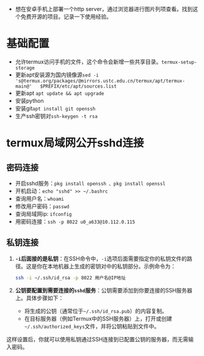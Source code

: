 - 想在安卓手机上部署一个http server，通过浏览器进行图片列项查看。找到这个免费开源的项目。记录一下使用经验。

# 基础配置
- 允许termux访问手机的文件，这个命令会新增一些共享目录。`termux-setup-storage`
- 更新apt安装源为国内镜像源`sed -i 's@termux.org/packages/@mirrors.ustc.edu.cn/termux/apt/termux-main@'   $PREFIX/etc/apt/sources.list`
- 更新apt `apt update && apt upgrade`
- 安装python
- 安装git`apt install git openssh`
- 生产ssh密钥对`ssh-keygen -t rsa`


# termux局域网公开sshd连接

## 密码连接
- 开启sshd服务：`pkg install openssh 、pkg install openssl`
- 开机启动：`echo "sshd" >> ~/.bashrc`
- 查询用户名：`whoami`
- 修改用户密码：`passwd`
- 查询局域网ip: `ifconfig`
- 用密码连接：`ssh -p 8022 u0_a633@10.112.0.115`

## 私钥连接
1. **`-i`后面接的是私钥**：在SSH命令中，`-i`选项后面需要指定你的私钥文件的路径。这是你在本地机器上生成的密钥对中的私钥部分。示例命令为：
   ```bash
   ssh -i ~/.ssh/id_rsa -p 8022 用户名@IP地址
   ```

2. **公钥要配置到需要连接的`sshd`服务**：公钥需要添加到你要连接的SSH服务器上。具体步骤如下：
   - 将生成的公钥（通常位于`~/.ssh/id_rsa.pub`）的内容复制。
   - 在目标服务器（例如Termux中的SSH服务器）上，打开或创建`~/.ssh/authorized_keys`文件，并将公钥粘贴到文件中。

这样设置后，你就可以使用私钥通过SSH连接到已配置公钥的服务器，而无需输入密码。
